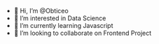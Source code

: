 - 👋 Hi, I’m @Obticeo
- 👀 I’m interested in Data Science
- 🌱 I’m currently learning Javascript
- 💞️ I’m looking to collaborate on Frontend Project

<!---
Obticeo/Obticeo is a ✨ special ✨ repository because its `README.md` (this file) appears on your GitHub profile.
You can click the Preview link to take a look at your changes.
--->
